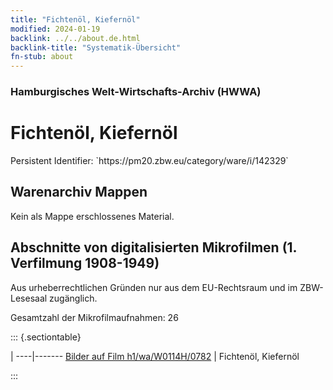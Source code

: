 ```yaml
---
title: "Fichtenöl, Kiefernöl"
modified: 2024-01-19
backlink: ../../about.de.html
backlink-title: "Systematik-Übersicht"
fn-stub: about
---
```


### Hamburgisches Welt-Wirtschafts-Archiv (HWWA)

# Fichtenöl, Kiefernöl

<div class="hint">Persistent Identifier: `https://pm20.zbw.eu/category/ware/i/142329`</div>







## Warenarchiv Mappen





Kein als Mappe erschlossenes Material.



<a id="filmsections" />

## Abschnitte von digitalisierten Mikrofilmen (1. Verfilmung 1908-1949)

<p>Aus urheberrechtlichen Gründen nur aus dem EU-Rechtsraum und im ZBW-Lesesaal zugänglich.</p>


<p>Gesamtzahl der Mikrofilmaufnahmen: 26</p>





::: {.sectiontable}

 | 
----|-------
<a class="btn" href="https://pm20.zbw.eu/film/h1/wa/W0114H/0782" rel="nofollow">Bilder auf Film h1/wa/W0114H/0782</a> | Fichtenöl, Kiefernöl


:::
















